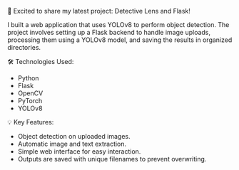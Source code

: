 🚀 Excited to share my latest project: Detective Lens and Flask! 

I built a web application that uses YOLOv8 to perform object detection. The project involves setting up a Flask backend to handle image uploads, processing them using a YOLOv8 model, and saving the results in organized directories. 

🛠 Technologies Used:
- Python
- Flask
- OpenCV
- PyTorch
- YOLOv8

💡 Key Features:
- Object detection on uploaded images.
- Automatic image and text extraction.
- Simple web interface for easy interaction.
- Outputs are saved with unique filenames to prevent overwriting.
